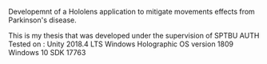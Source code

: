 ﻿Developemnt of a Hololens application to mitigate movements effects from Parkinson's disease.

This is my thesis that was developed under the supervision of SPTBU AUTH
Tested on :
Unity 2018.4 LTS
Windows Holographic OS version 1809
Windows 10 SDK 17763
